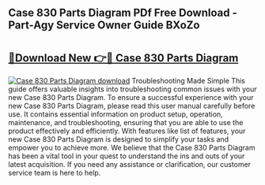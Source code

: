 ## Case 830 Parts Diagram PDf Free Download - Part-Agy Service Owner Guide BXoZo

# <h2><a href="http://dfi0hdq.blite.top/?on=Case+830+Parts+Diagram">🔗Download New 👉🔴 Case 830 Parts Diagram</a></h2>

[![Case 830 Parts Diagram download](https://i.imgur.com/lujVjoI.png)](http://dfi0hdq.blite.top/?on=Case+830+Parts+Diagram)
Troubleshooting Made Simple This guide offers valuable insights into troubleshooting common issues with your new Case 830 Parts Diagram. To ensure a successful experience with your new Case 830 Parts Diagram, please read this user manual carefully before use. It contains essential information on product setup, operation, maintenance, and troubleshooting, ensuring that you are able to use the product effectively and efficiently. With features like list of features, your new Case 830 Parts Diagram is designed to simplify your tasks and empower you to achieve more. We believe that the Case 830 Parts Diagram has been a vital tool in your quest to understand the ins and outs of your latest acquisition. If you need any assistance or clarification, our customer service team is here to help.
